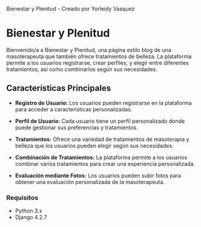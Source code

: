 Bienestar y Plenitud - Creado por Yorleidy Vasquez

# Bienestar y Plenitud

Bienvenido/a a Bienestar y Plenitud, una página estilo blog de una masoterapeuta que también ofrece tratamientos de belleza. La plataforma permite a los usuarios registrarse, crear perfiles, y elegir entre diferentes tratamientos, así como combinarlos según sus necesidades.

## Características Principales

- **Registro de Usuario:** Los usuarios pueden registrarse en la plataforma para acceder a características personalizadas.

- **Perfil de Usuario:** Cada usuario tiene un perfil personalizado donde puede gestionar sus preferencias y tratamientos.

- **Tratamientos:** Ofrece una variedad de tratamientos de masoterapia y belleza que los usuarios pueden elegir según sus necesidades.

- **Combinación de Tratamientos:** La plataforma permite a los usuarios combinar varios tratamientos para crear una experiencia personalizada.

- **Evaluación mediante Fotos:** Los usuarios pueden subir fotos para obtener una evaluación personalizada de la masoterapeuta.


### Requisitos

- Python 3.x
- Django 4.2.7
